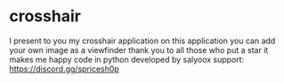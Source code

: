 # crosshair
I present to you my crosshair application on this application you can add your own image as a viewfinder thank you to all those who put a star it makes me happy  code in python developed by salyoox support: https://discord.gg/spricesh0p

